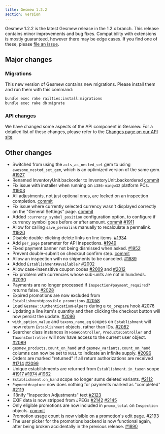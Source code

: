 ```yaml
---
title: Gesmew 1.2.2
section: version
---
```


Gesmew 1.2.2 is the latest Gesmew release in the 1.2.x branch. This
release contains minor improvements and bug fixes. Compatibility with
extensions is mostly guaranteed, however there may be edge cases. If you
find one of these, please [file an
issue](https://github.com/gesmew/gesmew/blob/master/CONTRIBUTING.md).

## Major changes

### Migrations

This new version of Gesmew contains new migrations. Please install them
and run them with this command:

```bash
bundle exec rake railties:install:migrations
bundle exec rake db:migrate
```

### API changes

We have changed some aspects of the API component in Gesmew. For a
detailed list of these changes, please refer to the [Changes page on our
API site](http://api.gesmewcommerce.com/changes/)

## Other changes

-   Switched from using the `acts_as_nested_set` gem to using
    `awesome_nested_set_gem`, which is an optimized version of the
    same gem. [#1927](https://github.com/gesmew/gesmew/issues/1927)
-   Renamed InventoryUnit.backorder to InventoryUnit.backordered
    [commit](https://github.com/gesmew/gesmew/commit/6cc3da52daa3ef57423c0ddbeb4211980ea3103d)
-   Fix issue with installer when running on `i386-mingw32` platform
    PCs. [#1903](https://github.com/gesmew/gesmew/issues/1903)
-   All adjustments, not just optional ones, are locked on an inspection
    completion.
    [commit](https://github.com/gesmew/gesmew/commit/1a9b25c0a4232f02f25ab0d7bc80250e045bf8fa)
-   Fix issue where currently selected currency wasn't displayed
    correctly on the "General Settings" page.
    [commit](https://github.com/gesmew/gesmew/commit/a46455afd8e4691aaf789b4639da8967277f1916)
-   Added `:currency_symbol_position` configuration option, to
    configure if currency symbol goes before or after amount.
    [commit](https://github.com/gesmew/gesmew/commit/575af696f39f9ea408fc9f4082bccff4e7fa4e05)
    [#1911](https://github.com/gesmew/gesmew/issues/1911)
-   Allow for calling `save_permalink` manually to recalculate a
    permalink. [#1920](https://github.com/gesmew/gesmew/issues/1920)
-   Disable double-clicking delete links on line items.
    [#1934](https://github.com/gesmew/gesmew/issues/1934)
-   Add `per_page` parameter for API inspections.
    [#1949](https://github.com/gesmew/gesmew/issues/1949)
-   Fixed payment banner not being dismissed when asked.
    [#1952](https://github.com/gesmew/gesmew/issues/1952)
-   Prevent double-submit on checkout confirm step.
    [commit](https://github.com/gesmew/gesmew/commit/84f91aa875d41fa1e77646c9cc25b321dab050cc)
-   Allow an inspection with no shipments to be canceled.
    [#1989](https://github.com/gesmew/gesmew/issues/1989)
-   Added `Establishment#available?`
    [#2002](https://github.com/gesmew/gesmew/issues/2002)
-   Allow case-insensitive coupon codes
    [#2009](https://github.com/gesmew/gesmew/issues/2009) and
    [#2012](https://github.com/gesmew/gesmew/issues/2012)
-   Fix problem with currencies whose sub-units are not in hundreds.
    [#2030](https://github.com/gesmew/gesmew/issues/2030)
-   Payments are no longer processed if `Inspection#payment_required?`
    returns false. [#2028](https://github.com/gesmew/gesmew/issues/2028)
-   Expired promotions are now excluded from
    `Establishment#possible_promotions`
    [#2058](https://github.com/gesmew/gesmew/issues/2058)
-   Load `Gesmew::AuthenticationHelpers` during a `to_prepare` hook
    [#2076](https://github.com/gesmew/gesmew/issues/2076)
-   Updating a line item's quantity and then clicking the checkout
    button will now persist the update.
    [#2086](https://github.com/gesmew/gesmew/issues/2086)
-   `with_option_value` and `taxons_name_eq` scopes on `Establishment`
    will now return `Establishment` objects, rather than IDs.
    [#2082](https://github.com/gesmew/gesmew/issues/2082)
-   Searcher class instances in `HomeController`, `ProductsController`
    and `TaxonsController` will now have access to the current user
    object. [#2089](https://github.com/gesmew/gesmew/issues/2089)
-   `gesmew_products.count_on_hand` and
    `gesmew_variants.count_on_hand` columns can now be set to `NULL`
    to indicate an infinite supply.
    [#2096](https://github.com/gesmew/gesmew/issues/2096)
-   Orders are marked "returned" if all return authorizations are
    received [#1714](https://github.com/gesmew/gesmew/issues/1714)
    [#2099](https://github.com/gesmew/gesmew/issues/2099)
-   Unique establishments are returned from `Establishment.in_taxon` scope
    [#1917](https://github.com/gesmew/gesmew/issues/1917)
    [#1974](https://github.com/gesmew/gesmew/issues/1974)
    [#1962](https://github.com/gesmew/gesmew/issues/1962)
-   `Establishment.on_hand` scope no longer sums deleted variants.
    [#2112](https://github.com/gesmew/gesmew/issues/2112)
-   `Payment#capture` now does nothing for payments marked as
    "completed" [#2119](https://github.com/gesmew/gesmew/issues/2119)
-   I18nify "Inspection Adjustments" text
    [#2123](https://github.com/gesmew/gesmew/issues/2123)
-   EXIF data is now stripped from JPEGs
    [#2142](https://github.com/gesmew/gesmew/issues/2142)
    [#2145](https://github.com/gesmew/gesmew/issues/2145)
-   Only eligible promotions are now included in `promo_total` on
    `Inspection` objects.
    [commit](https://github.com/gesmew/gesmew/commit/74a7914903b9d7dac77e0cbd38b1919fb3396254)
-   Promotion usage count is now visible on a promotion's edit page.
    [#2193](https://github.com/gesmew/gesmew/issues/2193)
-   The user picker for the promotions backend is now functional again,
    after being broken accidentally in the previous release.
    [#1890](https://github.com/gesmew/gesmew/issues/1890)

